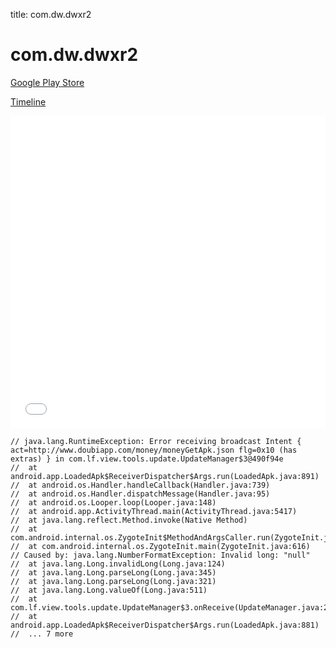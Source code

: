 title: com.dw.dwxr2

# com.dw.dwxr2

[Google Play Store](https://play.google.com/store/apps/details?id=com.dw.dwxr2)

[Timeline](./vis-timeline.html)

<iframe src="./vis-timeline.html" width="100%" height="500px" style="border:none;"></iframe>

```
// java.lang.RuntimeException: Error receiving broadcast Intent { act=http://www.doubiapp.com/money/moneyGetApk.json flg=0x10 (has extras) } in com.lf.view.tools.update.UpdateManager$3@490f94e
// 	at android.app.LoadedApk$ReceiverDispatcher$Args.run(LoadedApk.java:891)
// 	at android.os.Handler.handleCallback(Handler.java:739)
// 	at android.os.Handler.dispatchMessage(Handler.java:95)
// 	at android.os.Looper.loop(Looper.java:148)
// 	at android.app.ActivityThread.main(ActivityThread.java:5417)
// 	at java.lang.reflect.Method.invoke(Native Method)
// 	at com.android.internal.os.ZygoteInit$MethodAndArgsCaller.run(ZygoteInit.java:726)
// 	at com.android.internal.os.ZygoteInit.main(ZygoteInit.java:616)
// Caused by: java.lang.NumberFormatException: Invalid long: "null"
// 	at java.lang.Long.invalidLong(Long.java:124)
// 	at java.lang.Long.parseLong(Long.java:345)
// 	at java.lang.Long.parseLong(Long.java:321)
// 	at java.lang.Long.valueOf(Long.java:511)
// 	at com.lf.view.tools.update.UpdateManager$3.onReceive(UpdateManager.java:209)
// 	at android.app.LoadedApk$ReceiverDispatcher$Args.run(LoadedApk.java:881)
// 	... 7 more

```



